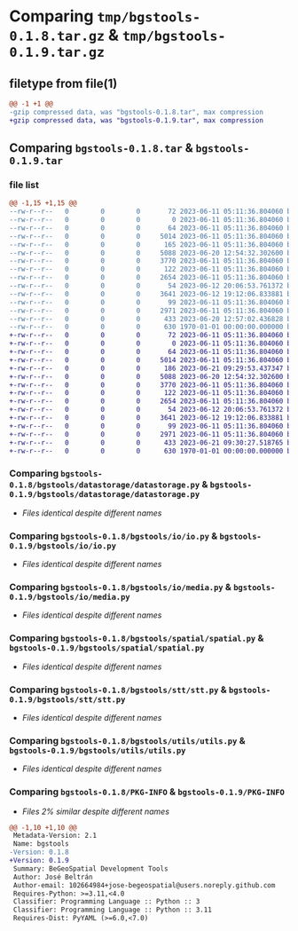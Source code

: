 # Comparing `tmp/bgstools-0.1.8.tar.gz` & `tmp/bgstools-0.1.9.tar.gz`

## filetype from file(1)

```diff
@@ -1 +1 @@
-gzip compressed data, was "bgstools-0.1.8.tar", max compression
+gzip compressed data, was "bgstools-0.1.9.tar", max compression
```

## Comparing `bgstools-0.1.8.tar` & `bgstools-0.1.9.tar`

### file list

```diff
@@ -1,15 +1,15 @@
--rw-r--r--   0        0        0       72 2023-06-11 05:11:36.804060 bgstools-0.1.8/README.md
--rw-r--r--   0        0        0        0 2023-06-11 05:11:36.804060 bgstools-0.1.8/bgstools/__init__.py
--rw-r--r--   0        0        0       64 2023-06-11 05:11:36.804060 bgstools-0.1.8/bgstools/datastorage/__init__.py
--rw-r--r--   0        0        0     5014 2023-06-11 05:11:36.804060 bgstools-0.1.8/bgstools/datastorage/datastorage.py
--rw-r--r--   0        0        0      165 2023-06-11 05:11:36.804060 bgstools-0.1.8/bgstools/io/__init__.py
--rw-r--r--   0        0        0     5088 2023-06-20 12:54:32.302600 bgstools-0.1.8/bgstools/io/io.py
--rw-r--r--   0        0        0     3770 2023-06-11 05:11:36.804060 bgstools-0.1.8/bgstools/io/media.py
--rw-r--r--   0        0        0      122 2023-06-11 05:11:36.804060 bgstools-0.1.8/bgstools/spatial/__init__.py
--rw-r--r--   0        0        0     2654 2023-06-11 05:11:36.804060 bgstools-0.1.8/bgstools/spatial/spatial.py
--rw-r--r--   0        0        0       54 2023-06-12 20:06:53.761372 bgstools-0.1.8/bgstools/stt/__init__.py
--rw-r--r--   0        0        0     3641 2023-06-12 19:12:06.833881 bgstools-0.1.8/bgstools/stt/stt.py
--rw-r--r--   0        0        0       99 2023-06-11 05:11:36.804060 bgstools-0.1.8/bgstools/utils/__init__.py
--rw-r--r--   0        0        0     2971 2023-06-11 05:11:36.804060 bgstools-0.1.8/bgstools/utils/utils.py
--rw-r--r--   0        0        0      433 2023-06-20 12:57:02.436828 bgstools-0.1.8/pyproject.toml
--rw-r--r--   0        0        0      630 1970-01-01 00:00:00.000000 bgstools-0.1.8/PKG-INFO
+-rw-r--r--   0        0        0       72 2023-06-11 05:11:36.804060 bgstools-0.1.9/README.md
+-rw-r--r--   0        0        0        0 2023-06-11 05:11:36.804060 bgstools-0.1.9/bgstools/__init__.py
+-rw-r--r--   0        0        0       64 2023-06-11 05:11:36.804060 bgstools-0.1.9/bgstools/datastorage/__init__.py
+-rw-r--r--   0        0        0     5014 2023-06-11 05:11:36.804060 bgstools-0.1.9/bgstools/datastorage/datastorage.py
+-rw-r--r--   0        0        0      186 2023-06-21 09:29:53.437347 bgstools-0.1.9/bgstools/io/__init__.py
+-rw-r--r--   0        0        0     5088 2023-06-20 12:54:32.302600 bgstools-0.1.9/bgstools/io/io.py
+-rw-r--r--   0        0        0     3770 2023-06-11 05:11:36.804060 bgstools-0.1.9/bgstools/io/media.py
+-rw-r--r--   0        0        0      122 2023-06-11 05:11:36.804060 bgstools-0.1.9/bgstools/spatial/__init__.py
+-rw-r--r--   0        0        0     2654 2023-06-11 05:11:36.804060 bgstools-0.1.9/bgstools/spatial/spatial.py
+-rw-r--r--   0        0        0       54 2023-06-12 20:06:53.761372 bgstools-0.1.9/bgstools/stt/__init__.py
+-rw-r--r--   0        0        0     3641 2023-06-12 19:12:06.833881 bgstools-0.1.9/bgstools/stt/stt.py
+-rw-r--r--   0        0        0       99 2023-06-11 05:11:36.804060 bgstools-0.1.9/bgstools/utils/__init__.py
+-rw-r--r--   0        0        0     2971 2023-06-11 05:11:36.804060 bgstools-0.1.9/bgstools/utils/utils.py
+-rw-r--r--   0        0        0      433 2023-06-21 09:30:27.518765 bgstools-0.1.9/pyproject.toml
+-rw-r--r--   0        0        0      630 1970-01-01 00:00:00.000000 bgstools-0.1.9/PKG-INFO
```

### Comparing `bgstools-0.1.8/bgstools/datastorage/datastorage.py` & `bgstools-0.1.9/bgstools/datastorage/datastorage.py`

 * *Files identical despite different names*

### Comparing `bgstools-0.1.8/bgstools/io/io.py` & `bgstools-0.1.9/bgstools/io/io.py`

 * *Files identical despite different names*

### Comparing `bgstools-0.1.8/bgstools/io/media.py` & `bgstools-0.1.9/bgstools/io/media.py`

 * *Files identical despite different names*

### Comparing `bgstools-0.1.8/bgstools/spatial/spatial.py` & `bgstools-0.1.9/bgstools/spatial/spatial.py`

 * *Files identical despite different names*

### Comparing `bgstools-0.1.8/bgstools/stt/stt.py` & `bgstools-0.1.9/bgstools/stt/stt.py`

 * *Files identical despite different names*

### Comparing `bgstools-0.1.8/bgstools/utils/utils.py` & `bgstools-0.1.9/bgstools/utils/utils.py`

 * *Files identical despite different names*

### Comparing `bgstools-0.1.8/PKG-INFO` & `bgstools-0.1.9/PKG-INFO`

 * *Files 2% similar despite different names*

```diff
@@ -1,10 +1,10 @@
 Metadata-Version: 2.1
 Name: bgstools
-Version: 0.1.8
+Version: 0.1.9
 Summary: BeGeoSpatial Development Tools
 Author: José Beltrán
 Author-email: 102664984+jose-begeospatial@users.noreply.github.com
 Requires-Python: >=3.11,<4.0
 Classifier: Programming Language :: Python :: 3
 Classifier: Programming Language :: Python :: 3.11
 Requires-Dist: PyYAML (>=6.0,<7.0)
```

